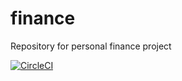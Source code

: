 # finance
Repository for personal finance project

[![CircleCI](https://circleci.com/sak2129/finance.svg?style=svg)](https://circleci.com/sak2129/finance)
